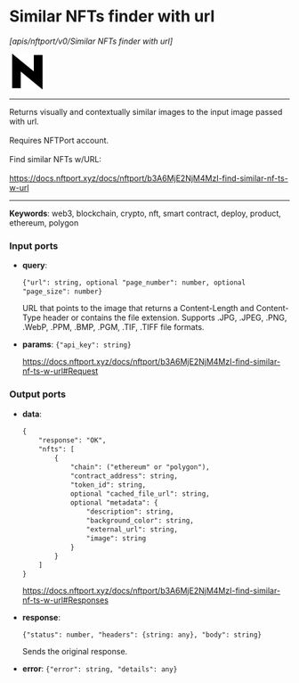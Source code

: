 # Similar NFTs finder with url

_[apis/nftport/v0/Similar NFTs finder with url]_

![icon](</assets/icons/352b98b2-6df6-4a21-93e1-a31cf5b9311d.png>)

---

Returns visually and contextually similar images to the input image passed with url.<br>
<br>
Requires NFTPort account.<br>
<br>
Find similar NFTs w/URL:<br>
<br>
https://docs.nftport.xyz/docs/nftport/b3A6MjE2NjM4MzI-find-similar-nf-ts-w-url<br>

---

__Keywords__: web3, blockchain, crypto, nft, smart contract, deploy, product, ethereum, polygon

### Input ports

* __query__: 
    ```
    {"url": string, optional "page_number": number, optional "page_size": number}
    ```

    URL that points to the image that returns a Content-Length and Content-Type header or contains the file extension. Supports .JPG, .JPEG, .PNG, .WebP, .PPM, .BMP, .PGM, .TIF, .TIFF file formats.<br>


* __params__: ` {"api_key": string} `

    https://docs.nftport.xyz/docs/nftport/b3A6MjE2NjM4MzI-find-similar-nf-ts-w-url#Request<br>

### Output ports

* __data__: 
    ```
    {
        "response": "OK",
        "nfts": [
            {
                "chain": ("ethereum" or "polygon"),
                "contract_address": string,
                "token_id": string,
                optional "cached_file_url": string,
                optional "metadata": {
                    "description": string,
                    "background_color": string,
                    "external_url": string,
                    "image": string
                }
            }
        ]
    }
    ```

    https://docs.nftport.xyz/docs/nftport/b3A6MjE2NjM4MzI-find-similar-nf-ts-w-url#Responses<br>


* __response__: 
    ```
    {"status": number, "headers": {string: any}, "body": string}
    ```

    Sends the original response.<br>


* __error__: ` {"error": string, "details": any} `

